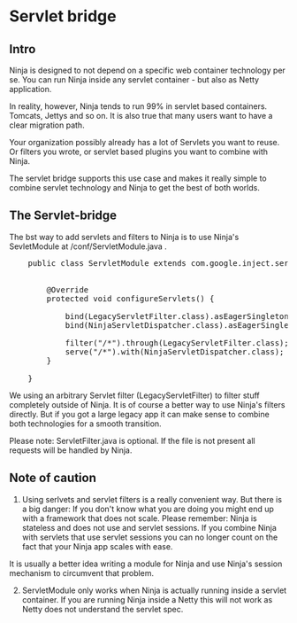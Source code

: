 Servlet bridge
==============

Intro
-----

Ninja is designed to not depend on a specific web container technology per se.
You can run Ninja inside any servlet container - but also as Netty application.

In reality, however, Ninja tends to run 99% in servlet based containers. Tomcats, Jettys and so on.
It is also true that many users want to have a clear migration path. 

Your organization possibly already has a lot of Servlets you want to reuse. Or filters you wrote, 
or servlet based plugins you want to combine with Ninja.

The servlet bridge supports this use case and makes it really simple to combine servlet technology
and Ninja to get the best of both worlds.


The Servlet-bridge
------------------

The bst way to add servlets and filters to Ninja is to use Ninja's SevletModule at /conf/ServletModule.java .

<pre class="prettyprint">
    public class ServletModule extends com.google.inject.servlet.ServletModule {
    
    
        @Override
        protected void configureServlets() {

            bind(LegacyServletFilter.class).asEagerSingleton();
            bind(NinjaServletDispatcher.class).asEagerSingleton();
        
            filter("/*").through(LegacyServletFilter.class);
            serve("/*").with(NinjaServletDispatcher.class);
        }
    
    }
</pre>


We using an arbitrary Servlet filter (LegacyServletFilter) to filter stuff completely outside of Ninja. It is of course
a better way to use Ninja's filters directly. But if you got a large legacy app it can make sense to combine
both technologies for a smooth transition.

Please note: ServletFilter.java is optional. If the file is not present all requests will be handled by
Ninja.


Note of caution
---------------

1) Using serlvets and servlet filters is a really convenient way. But there is a big danger: If you don't know
what you are doing you might end up with a framework that does not scale. Please remember: Ninja is stateless
and does not use and servlet sessions. If you combine Ninja with servlets that use servlet sessions you can no
longer count on the fact that your Ninja app scales with ease.

It is usually a better idea writing a module for Ninja and use Ninja's session mechanism to circumvent that problem.

2) ServletModule only works when Ninja is actually running inside a servlet container. If you are running Ninja
inside a Netty this will not work as Netty does not understand the servlet spec.
